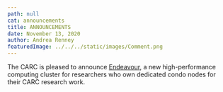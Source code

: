 ```yaml
---
path: null
cat: announcements
title: ANNOUNCEMENTS
date: November 13, 2020
author: Andrea Renney
featuredImage: ../../../static/images/Comment.png
---
```


The CARC is pleased to announce [Endeavour](/user-information/user-guides/high-performance-computing/getting-started-endeavour), a new high-performance computing cluster for researchers who own dedicated condo nodes for their CARC research work.  